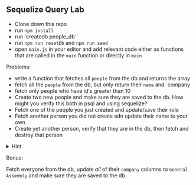 ## Sequelize Query Lab

- Clone down this repo
- run `npm install`
- run `createdb people_db``
- run `npm run resetDb` and `npm run seed`
- open `main.js` in your editor and add relevant code either as functions that are called in the `main` function or directly in `main`

Problems:

- write a function that fetches all `people` from the db and returns the array
- fetch all the `people` from the db, but only return their `name` and `company
- fetch only people who have id's greater than 10
- Create two new people and make sure they are saved to the db.  How might you verify this both in psql and using sequelize?
- Fetch one of the people you just created and update/save their role
- Fetch another person you did not create adn update their name to your own
- Create yet another person, verify that they are in the db, then fetch and destroy that person

<details>
  <summary>Hint</summary>
  [Check out the docs!](http://docs.sequelizejs.com/manual/querying.html)
</details>

Bonus:

Fetch everyone from the db, update _all_ of their `company` columns to `General Assembly` and make sure they are saved to the db.
